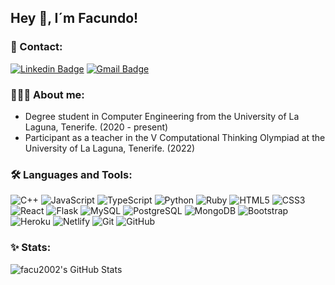## Hey 👋, I´m Facundo!


### 💬 Contact:

[![Linkedin Badge](https://img.shields.io/badge/-facu2002-blue?style=flat-square&logo=Linkedin&logoColor=white&link=https://www.linkedin.com/in/facundo-garcía-gallo/)](https://www.linkedin.com/in/facundo-garcía-gallo/)
[![Gmail Badge](https://img.shields.io/badge/-facundo.garcia.gallo@gmail.com-c14438?style=flat-square&logo=Gmail&logoColor=white&link=mailto:facundo.garcia.gallo@gmail.com)](mailto:facundo.garcia.gallo@gmail.com)


### 👨🏽‍💻 About me:

- Degree student in Computer Engineering from the University of La Laguna, Tenerife. (2020 - present)
- Participant as a teacher in the V Computational Thinking Olympiad at the University of La Laguna, Tenerife. (2022)


### 🛠️ Languages and Tools:

![C++](https://img.shields.io/badge/-C++-black?style=flat-square&logo=c)
![JavaScript](https://img.shields.io/badge/-JavaScript-black?style=flat-square&logo=javascript)
![TypeScript](https://img.shields.io/badge/-TypeScript-black?style=flat-square&logo=typescript)
![Python](https://img.shields.io/badge/-Python-black?style=flat-square&logo=python)
![Ruby](https://img.shields.io/badge/-Ruby-black?style=flat-square&logo=ruby)
![HTML5](https://img.shields.io/badge/-HTML5-black?style=flat-square&logo=html5&logoColor=white)
![CSS3](https://img.shields.io/badge/-CSS3-black?style=flat-square&logo=css3)
![React](https://img.shields.io/badge/-React-black?style=flat-square&logo=react)
![Flask](https://img.shields.io/badge/-Flask-black?style=flat-square&logo=flask)
![MySQL](https://img.shields.io/badge/-MySQL-black?style=flat-square&logo=mysql)
![PostgreSQL](https://img.shields.io/badge/-PostgreSQL-black?style=flat-square&logo=Postgresql)
![MongoDB](https://img.shields.io/badge/-MongoDB-black?style=flat-square&logo=mongodb)
![Bootstrap](https://img.shields.io/badge/-Bootstrap-black?style=flat-square&logo=bootstrap)
![Heroku](https://img.shields.io/badge/-Heroku-black?style=flat-square&logo=heroku)
![Netlify](https://img.shields.io/badge/-Netlify-black?style=flat-square&logo=netlify)
![Git](https://img.shields.io/badge/-Git-black?style=flat-square&logo=git)
![GitHub](https://img.shields.io/badge/-GitHub-black?style=flat-square&logo=github)


### ✨ Stats:

<img src="https://github-readme-stats.vercel.app/api?username=facu2002&show_icons=true&hide_border=true&count_private=true&theme=shades-of-purple&icon_color=fad000" alt="facu2002's GitHub Stats">

